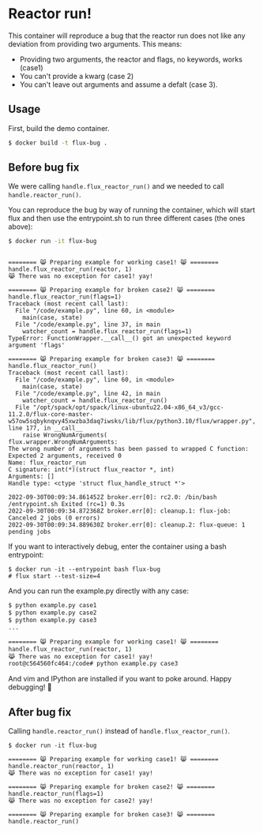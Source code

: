 # Reactor run!

This container will reproduce a bug that the reactor run does not like any deviation from
providing two arguments. This means:

 - Providing two arguments, the reactor and flags, no keywords, works (case1)
 - You can't provide a kwarg (case 2)
 - You can't leave out arguments and assume a defalt (case 3).
 
## Usage

First, build the demo container.

```bash
$ docker build -t flux-bug .
```

## Before bug fix

We were calling `handle.flux_reactor_run()` and we needed to call `handle.reactor_run()`.

You can reproduce the bug by way of running the container, which will start flux and then use the
entrypoint.sh to run three different cases (the ones above):

```bash
$ docker run -it flux-bug
```
```console

======== 😸️ Preparing example for working case1! 😸️ ========
handle.flux_reactor_run(reactor, 1)
😹️ There was no exception for case1! yay!

======== 😸️ Preparing example for broken case2! 😸️ ========
handle.flux_reactor_run(flags=1)
Traceback (most recent call last):
  File "/code/example.py", line 60, in <module>
    main(case, state)
  File "/code/example.py", line 37, in main
    watcher_count = handle.flux_reactor_run(flags=1)
TypeError: FunctionWrapper.__call__() got an unexpected keyword argument 'flags'

======== 😸️ Preparing example for broken case3! 😸️ ========
handle.flux_reactor_run()
Traceback (most recent call last):
  File "/code/example.py", line 60, in <module>
    main(case, state)
  File "/code/example.py", line 42, in main
    watcher_count = handle.flux_reactor_run()
  File "/opt/spack/opt/spack/linux-ubuntu22.04-x86_64_v3/gcc-11.2.0/flux-core-master-w57ow5sqbyknqvy45xwzba3daq7iwsks/lib/flux/python3.10/flux/wrapper.py", line 177, in __call__
    raise WrongNumArguments(
flux.wrapper.WrongNumArguments: 
The wrong number of arguments has been passed to wrapped C function:
Expected 2 arguments, received 0
Name: flux_reactor_run
C signature: int(*)(struct flux_reactor *, int)
Arguments: []
Handle type: <ctype 'struct flux_handle_struct *'>
          
2022-09-30T00:09:34.861452Z broker.err[0]: rc2.0: /bin/bash /entrypoint.sh Exited (rc=1) 0.3s
2022-09-30T00:09:34.872368Z broker.err[0]: cleanup.1: flux-job: Canceled 2 jobs (0 errors)
2022-09-30T00:09:34.889630Z broker.err[0]: cleanup.2: flux-queue: 1 pending jobs
```

If you want to interactively debug, enter the container using a bash entrypoint:

```console
$ docker run -it --entrypoint bash flux-bug
# flux start --test-size=4
``` 

And you can run the example.py directly with any case:

```bash
$ python example.py case1
$ python example.py case2
$ python example.py case3
...

======== 😸️ Preparing example for working case1! 😸️ ========
handle.flux_reactor_run(reactor, 1)
😹️ There was no exception for case1! yay!
root@c564560fc464:/code# python example.py case3
```

And vim and IPython are installed if you want to poke around. Happy debugging! 🐛️

## After bug fix

Calling `handle.reactor_run()` instead of `handle.flux_reactor_run()`.


```console
$ docker run -it flux-bug

======== 😸️ Preparing example for working case1! 😸️ ========
handle.reactor_run(reactor, 1)
😹️ There was no exception for case1! yay!

======== 😸️ Preparing example for broken case2! 😸️ ========
handle.reactor_run(flags=1)
😹️ There was no exception for case2! yay!

======== 😸️ Preparing example for broken case3! 😸️ ========
handle.reactor_run()

```
